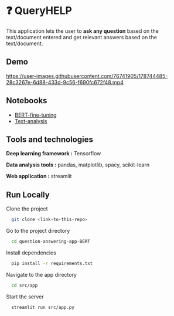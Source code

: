 
# ❓ QueryHELP

This application lets the user to **ask any question** based on
the text/document entered and get relevant
answers based on the text/document.


## Demo

https://user-images.githubusercontent.com/76741905/178744485-28c3267e-6d88-433d-9c56-f690fc672f48.mp4




## Notebooks

- [BERT-fine-tuning](https://github.com/SharadSaha/question-answering-app-BERT/blob/main/notebooks/BERT_fine_tuning.ipynb)
- [Text-analysis](https://github.com/SharadSaha/question-answering-app-BERT/blob/main/notebooks/text_analysis.ipynb)



## Tools and technologies

**Deep learning framework :** Tensorflow

**Data analysis tools :** pandas, matplotlib, spacy, scikit-learn

**Web application :** streamlit



## Run Locally


Clone the project

```bash
  git clone <link-to-this-repo>
```

Go to the project directory

```bash
  cd question-answering-app-BERT
```

Install dependencies

```bash
  pip install -r requirements.txt

```

Navigate to the app directory

```bash
  cd src/app

```

Start the server

```bash
  streamlit run src/app.py
```


